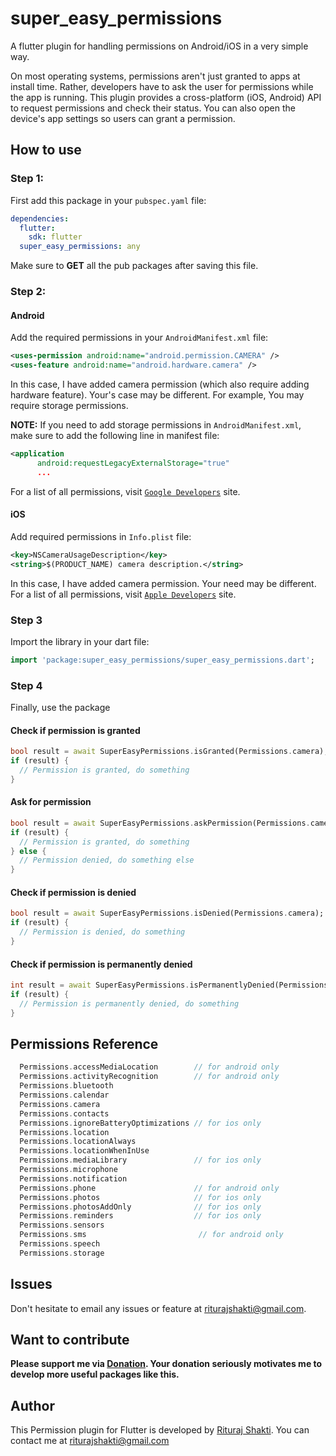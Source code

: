 # super_easy_permissions

A flutter plugin for handling permissions on Android/iOS in a very simple way.

On most operating systems, permissions aren't just granted to apps at install time. Rather, developers have to ask the user for permissions while the app is running. This plugin provides a cross-platform (iOS, Android) API to request permissions and check their status.
You can also open the device's app settings so users can grant a permission.

## How to use

### Step 1:

First add this package in your `pubspec.yaml` file:

```yaml
dependencies:
  flutter:
    sdk: flutter
  super_easy_permissions: any
```

Make sure to **GET** all the pub packages after saving this file.

### Step 2:

#### Android

Add the required permissions in your `AndroidManifest.xml` file:

```xml
<uses-permission android:name="android.permission.CAMERA" />
<uses-feature android:name="android.hardware.camera" />
```

In this case, I have added camera permission (which also require adding hardware feature). Your's case may be different. For example, You may require storage permissions.

**NOTE:** If you need to add storage permissions in `AndroidManifest.xml`, make sure to add the following line in manifest file:

```xml
<application
      android:requestLegacyExternalStorage="true"
      ...
```

For a list of all permissions, visit [`Google Developers`](https://developer.android.com/reference/android/Manifest.permission#summary) site.

#### iOS

Add required permissions in `Info.plist` file:

```xml
<key>NSCameraUsageDescription</key>
<string>$(PRODUCT_NAME) camera description.</string>
```

In this case, I have added camera permission. Your need may be different.
For a list of all permissions, visit [`Apple Developers`](https://developer.apple.com/library/archive/documentation/General/Reference/InfoPlistKeyReference/Articles/CocoaKeys.html#//apple_ref/doc/uid/TP40009251-SW1) site.

### Step 3

Import the library in your dart file:

```dart
import 'package:super_easy_permissions/super_easy_permissions.dart';
```

### Step 4

Finally, use the package

#### Check if permission is granted

```dart
bool result = await SuperEasyPermissions.isGranted(Permissions.camera);
if (result) {
  // Permission is granted, do something
}
```

#### Ask for permission

```dart
bool result = await SuperEasyPermissions.askPermission(Permissions.camera);
if (result) {
  // Permission is granted, do something
} else {
  // Permission denied, do something else
}
```

#### Check if permission is denied

```dart
bool result = await SuperEasyPermissions.isDenied(Permissions.camera);
if (result) {
  // Permission is denied, do something
}
```

#### Check if permission is permanently denied

```dart
int result = await SuperEasyPermissions.isPermanentlyDenied(Permissions.camera);
if (result) {
  // Permission is permanently denied, do something
}
```

## Permissions Reference

```dart
  Permissions.accessMediaLocation        // for android only
  Permissions.activityRecognition        // for android only
  Permissions.bluetooth
  Permissions.calendar
  Permissions.camera
  Permissions.contacts
  Permissions.ignoreBatteryOptimizations // for ios only
  Permissions.location
  Permissions.locationAlways
  Permissions.locationWhenInUse
  Permissions.mediaLibrary               // for ios only
  Permissions.microphone
  Permissions.notification
  Permissions.phone                      // for android only
  Permissions.photos                     // for ios only
  Permissions.photosAddOnly              // for ios only
  Permissions.reminders                  // for ios only
  Permissions.sensors
  Permissions.sms                         // for android only
  Permissions.speech
  Permissions.storage
```

## Issues

Don't hesitate to email any issues or feature at <riturajshakti@gmail.com>.

## Want to contribute

**Please support me via [Donation](https://paypal.me/riturajshakti).
Your donation seriously motivates me to develop more useful packages like this.**

## Author

This Permission plugin for Flutter is developed by [Rituraj Shakti](https://www.freelancer.com/u/riturajshakti). You can contact me at <riturajshakti@gmail.com>
